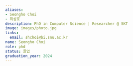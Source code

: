 ```yaml
---
aliases:
- Seongho Choi
- 최성호
description: PhD in Computer Science | Researcher @ SKT
image: images/photo.jpg
links:
  email: shchoi@bi.snu.ac.kr
name: Seongho Choi
role: phd
status: 졸업
graduation_year: 2024
---
```

